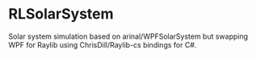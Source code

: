 # RLSolarSystem
Solar system simulation based on arinal/WPFSolarSystem but swapping WPF for Raylib using ChrisDill/Raylib-cs bindings for C#.
